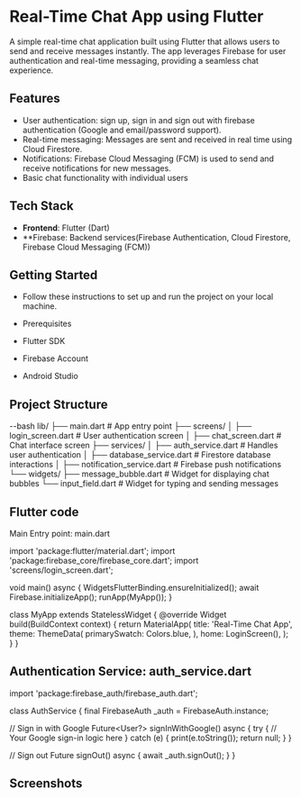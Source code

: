 
# Real-Time Chat App using Flutter

A simple real-time chat application built using Flutter that allows users to send and receive messages instantly. The app leverages Firebase for user authentication and real-time messaging, providing a seamless chat experience.

## Features
- User authentication: sign up, sign in and sign out with firebase authentication (Google and email/password support).
- Real-time messaging: Messages are sent and received in real time using Cloud Firestore.
- Notifications: Firebase Cloud Messaging (FCM) is used to send and receive notifications for new messages.
- Basic chat functionality with individual users

## Tech Stack
- **Frontend**: Flutter (Dart)
- **Firebase: Backend services(Firebase Authentication, Cloud Firestore, Firebase Cloud Messaging (FCM))

## Getting Started
- Follow these instructions to set up and run the project on your local machine.

- Prerequisites
- Flutter SDK
- Firebase Account
- Android Studio 

## Project Structure
--bash
lib/
├── main.dart                 # App entry point
├── screens/
│   ├── login_screen.dart      # User authentication screen
│   ├── chat_screen.dart       # Chat interface screen
├── services/
│   ├── auth_service.dart      # Handles user authentication
│   ├── database_service.dart  # Firestore database interactions
│   ├── notification_service.dart  # Firebase push notifications
└── widgets/
    ├── message_bubble.dart    # Widget for displaying chat bubbles
    └── input_field.dart       # Widget for typing and sending messages

## Flutter code 

Main Entry point: main.dart

import 'package:flutter/material.dart';
import 'package:firebase_core/firebase_core.dart';
import 'screens/login_screen.dart';

void main() async {
  WidgetsFlutterBinding.ensureInitialized();
  await Firebase.initializeApp();
  runApp(MyApp());
}

class MyApp extends StatelessWidget {
  @override
  Widget build(BuildContext context) {
    return MaterialApp(
      title: 'Real-Time Chat App',
      theme: ThemeData(
        primarySwatch: Colors.blue,
      ),
      home: LoginScreen(),
    );
  }
}

## Authentication Service: auth_service.dart

import 'package:firebase_auth/firebase_auth.dart';

class AuthService {
  final FirebaseAuth _auth = FirebaseAuth.instance;

  // Sign in with Google
  Future<User?> signInWithGoogle() async {
    try {
      // Your Google sign-in logic here
    } catch (e) {
      print(e.toString());
      return null;
    }
  }

  // Sign out
  Future<void> signOut() async {
    await _auth.signOut();
  }
}

## Screenshots 








